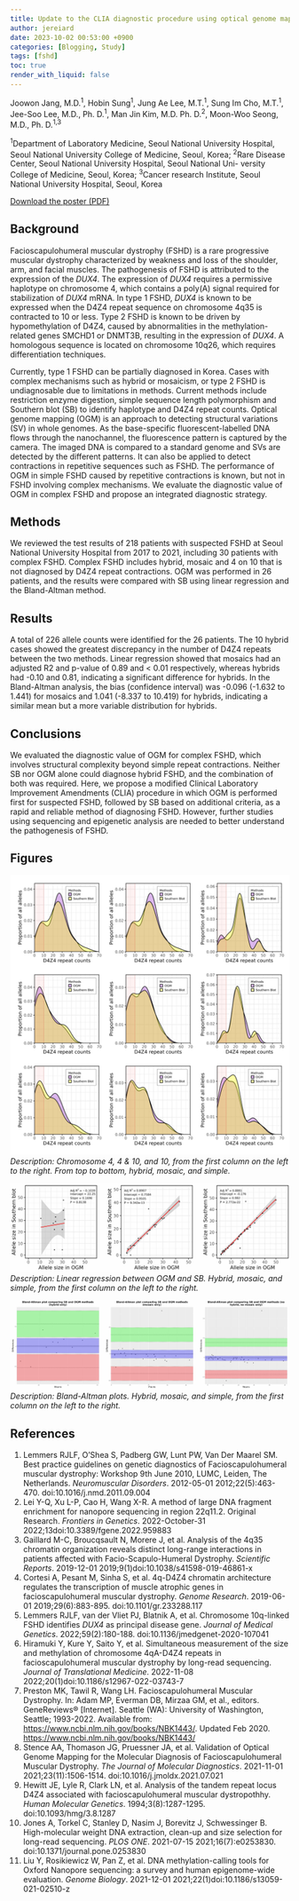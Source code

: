 ```yaml
---
title: Update to the CLIA diagnostic procedure using optical genome mapping for the diagnosis of facioscapulohumeral dystrophy
author: jereiard
date: 2023-10-02 00:53:00 +0900
categories: [Blogging, Study]
tags: [fshd]
toc: true
render_with_liquid: false
---
```


Joowon Jang, M.D.<sup>1</sup>, Hobin Sung<sup>1</sup>, Jung Ae Lee, M.T.<sup>1</sup>, Sung Im Cho, M.T.<sup>1</sup>, Jee-Soo Lee, M.D., Ph. D.<sup>1</sup>, Man Jin Kim, M.D. Ph. D.<sup>2</sup>, Moon-Woo Seong, M.D., Ph. D.<sup>1,3</sup>

<sup>1</sup>Department of Laboratory Medicine, Seoul National University Hospital, Seoul National University College of Medicine, Seoul, Korea;
<sup>2</sup>Rare Disease Center, Seoul National University Hospital, Seoul National Uni- versity College of Medicine, Seoul, Korea;
<sup>3</sup>Cancer research Institute, Seoul National University Hospital, Seoul, Korea

[Download the poster (PDF)](/assets/attachment/poster_ashg2023_fshd.pdf)

## Background

Facioscapulohumeral muscular dystrophy (FSHD) is a rare progressive muscular dystrophy characterized by weakness and loss of the shoulder, arm, and facial muscles. The pathogenesis of FSHD is attributed to the expression of the _DUX4_. The expression of _DUX4_ requires a permissive haplotype on chromosome 4, which contains a poly(A) signal required for stabilization of _DUX4_ mRNA. In type 1 FSHD, _DUX4_ is known to be expressed when the D4Z4 repeat sequence on chromosome 4q35 is contracted to 10 or less. Type 2 FSHD is known to be driven by hypomethylation of D4Z4, caused by abnormalities in the methylation-related genes SMCHD1 or DNMT3B, resulting in the expression of _DUX4_. A homologous sequence is located on chromosome 10q26, which requires differentiation techniques.

Currently, type 1 FSHD can be partially diagnosed in Korea. Cases with complex mechanisms such as hybrid or mosaicism, or type 2 FSHD is undiagnosable due to limitations in methods. Current methods include restriction enzyme digestion, simple sequence length polymorphism and Southern blot (SB) to identify haplotype and D4Z4 repeat counts. Optical genome mapping (OGM) is an approach to detecting structural variations (SV) in whole genomes. As the base-specific fluorescent-labelled DNA flows through the nanochannel, the fluorescence pattern is captured by the camera. The imaged DNA is compared to a standard genome and SVs are detected by the different patterns. It can also be applied to detect contractions in repetitive sequences such as FSHD. The performance of OGM in simple FSHD caused by repetitive contractions is known, but not in FSHD involving complex mechanisms. We evaluate the diagnostic value of OGM in complex FSHD and propose an integrated diagnostic strategy.

## Methods

We reviewed the test results of 218 patients with suspected FSHD at Seoul National University Hospital from 2017 to 2021, including 30 patients with complex FSHD. Complex FSHD includes hybrid, mosaic and 4 on 10 that is not diagnosed by D4Z4 repeat contractions. OGM was performed in 26 patients, and the results were compared with SB using linear regression and the Bland-Altman method.

## Results

A total of 226 allele counts were identified for the 26 patients. The 10 hybrid cases showed the greatest discrepancy in the number of D4Z4 repeats between the two methods. Linear regression showed that mosaics had an adjusted R2 and p-value of 0.89 and < 0.01 respectively, whereas hybrids had -0.10 and 0.81, indicating a significant difference for hybrids. In the Bland-Altman analysis, the bias (confidence interval) was -0.096 (-1.632 to 1.441) for mosaics and 1.041 (-8.337 to 10.419) for hybrids, indicating a similar mean but a more variable distribution for hybrids.

## Conclusions

We evaluated the diagnostic value of OGM for complex FSHD, which involves structural complexity beyond simple repeat contractions. Neither SB nor OGM alone could diagnose hybrid FSHD, and the combination of both was required. Here, we propose a modified Clinical Laboratory Improvement Amendments (CLIA) procedure in which OGM is performed first for suspected FSHD, followed by SB based on additional criteria, as a rapid and reliable method of diagnosing FSHD. However, further studies using sequencing and epigenetic analysis are needed to better understand the pathogenesis of FSHD.

## Figures

![OGM-SB-ALLELES](/assets/img/density.jpg)
_Description: Chromosome 4, 4 & 10, and 10, from the first column on the left to the right. From top to bottom, hybrid, mosaic, and simple._

![OGM-SB-REGRESSION](/assets/img/regression.jpg)
_Description: Linear regression between OGM and SB. Hybrid, mosaic, and simple, from the first column on the left to the right._

![OGM-SB-ALLELES](/assets/img/ba.jpg)
_Description: Bland-Altman plots. Hybrid, mosaic, and simple, from the first column on the left to the right._

## References

1. Lemmers RJLF, O’Shea S, Padberg GW, Lunt PW, Van Der Maarel SM. Best practice guidelines on genetic diagnostics of Facioscapulohumeral muscular dystrophy: Workshop 9th June 2010, LUMC, Leiden, The Netherlands. *Neuromuscular Disorders*. 2012-05-01 2012;22(5):463-470. doi:10.1016/j.nmd.2011.09.004
2. Lei Y-Q, Xu L-P, Cao H, Wang X-R. A method of large DNA fragment enrichment for nanopore sequencing in region 22q11.2. Original Research. *Frontiers in Genetics*. 2022-October-31 2022;13doi:10.3389/fgene.2022.959883
3. Gaillard M-C, Broucqsault N, Morere J, et al. Analysis of the 4q35 chromatin organization reveals distinct long-range interactions in patients affected with Facio-Scapulo-Humeral Dystrophy. *Scientific Reports*. 2019-12-01 2019;9(1)doi:10.1038/s41598-019-46861-x
4. Cortesi A, Pesant M, Sinha S, et al. 4q-D4Z4 chromatin architecture regulates the transcription of muscle atrophic genes in facioscapulohumeral muscular dystrophy. *Genome Research*. 2019-06-01 2019;29(6):883-895. doi:10.1101/gr.233288.117
5. Lemmers RJLF, van der Vliet PJ, Blatnik A, et al. Chromosome 10q-linked FSHD identifies <em>_DUX4_</em> as principal disease gene. *Journal of Medical Genetics*. 2022;59(2):180-188. doi:10.1136/jmedgenet-2020-107041
6. Hiramuki Y, Kure Y, Saito Y, et al. Simultaneous measurement of the size and methylation of chromosome 4qA-D4Z4 repeats in facioscapulohumeral muscular dystrophy by long-read sequencing. *Journal of Translational Medicine*. 2022-11-08 2022;20(1)doi:10.1186/s12967-022-03743-7
7. Preston MK, Tawil R, Wang LH. Facioscapulohumeral Muscular Dystrophy. In: Adam MP, Everman DB, Mirzaa GM, et al., editors. GeneReviews® [Internet]. Seattle (WA): University of Washington, Seattle; 1993-2022. Available from: https://www.ncbi.nlm.nih.gov/books/NBK1443/. Updated Feb 2020. https://www.ncbi.nlm.nih.gov/books/NBK1443/
8. Stence AA, Thomason JG, Pruessner JA, et al. Validation of Optical Genome Mapping for the Molecular Diagnosis of Facioscapulohumeral Muscular Dystrophy. *The Journal of Molecular Diagnostics*. 2021-11-01 2021;23(11):1506-1514. doi:10.1016/j.jmoldx.2021.07.021
9. Hewitt JE, Lyle R, Clark LN, et al. Analysis of the tandem repeat locus D4Z4 associated with facioscapulohumeral muscular dystropothhy. *Human Molecular Genetics*. 1994;3(8):1287-1295. doi:10.1093/hmg/3.8.1287
10. Jones A, Torkel C, Stanley D, Nasim J, Borevitz J, Schwessinger B. High-molecular weight DNA extraction, clean-up and size selection for long-read sequencing. *PLOS ONE*. 2021-07-15 2021;16(7):e0253830. doi:10.1371/journal.pone.0253830
11. Liu Y, Rosikiewicz W, Pan Z, et al. DNA methylation-calling tools for Oxford Nanopore sequencing: a survey and human epigenome-wide evaluation. *Genome Biology*. 2021-12-01 2021;22(1)doi:10.1186/s13059-021-02510-z
